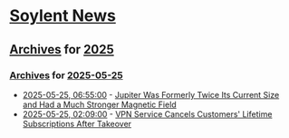 # [Soylent News](../../../README.md)

## [Archives](../../index.md) for [2025](../index.md)

### [Archives](../../index.md) for [2025-05-25](index.md)

* [2025-05-25, 06:55:00](https://soylentnews.org/article.pl?sid=25/05/24/1716210&from=rss) - [Jupiter Was Formerly Twice Its Current Size and Had a Much Stronger Magnetic Field ](https://soylentnews.org/article.pl?sid=25/05/24/1716210&from=rss)
* [2025-05-25, 02:09:00](https://soylentnews.org/article.pl?sid=25/05/24/171234&from=rss) - [VPN Service Cancels Customers' Lifetime Subscriptions After Takeover](https://soylentnews.org/article.pl?sid=25/05/24/171234&from=rss)

